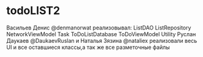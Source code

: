 # todoLIST2
Васильев Денис @denmanorwat реализовывал:
ListDAO
ListRepository
NetworkViewModel
Task
ToDoListDatabase
ToDoViewModel
Utility
Руслан Даукаев @DaukaevRuslan и Наталья Зязина @nataliex реализовали весь UI и все оставшиеся классы,а так же все разметочные файлы

